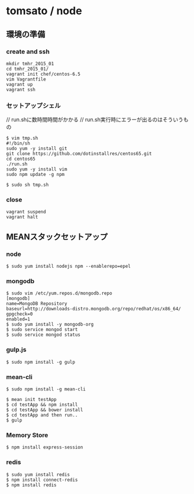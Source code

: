 # tomsato / node

## 環境の準備
### create and ssh
```
mkdir tmhr_2015_01
cd tmhr_2015_01/
vagrant init chef/centos-6.5
vim Vagrantfile
vagrant up
vagrant ssh
```

### セットアップシェル
// run.shに数時間時間がかかる
// run.sh実行時にエラーが出るのはそういうもの
```
$ vim tmp.sh
#!/bin/sh
sudo yum -y install git
git clone https://github.com/dotinstallres/centos65.git
cd centos65
./run.sh
sudo yum -y install vim
sudo npm update -g npm

$ sudo sh tmp.sh
```

### close
```
vagrant suspend
vagrant halt
```

## MEANスタックセットアップ

### node
```
$ sudo yum install nodejs npm --enablerepo=epel
```

### mongodb
```
$ sudo vim /etc/yum.repos.d/mongodb.repo
[mongodb]
name=MongoDB Repository
baseurl=http://downloads-distro.mongodb.org/repo/redhat/os/x86_64/
gpgcheck=0
enabled=1
$ sudo yum install -y mongodb-org
$ sudo service mongod start
$ sudo service mongod status
```
### gulp.js
```
$ sudo npm install -g gulp
```

### mean-cli
```
$ sudo npm install -g mean-cli

$ mean init testApp
$ cd testApp && npm install
$ cd testApp && bower install
$ cd testApp and then run..
$ gulp
```

### Memory Store
```
$ npm install express-session
```

### redis
```
$ sudo yum install redis
$ npm install connect-redis
$ npm install redis
```

